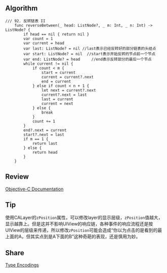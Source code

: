 ## Algorithm

```
/// 92. 反转链表 II
    func reverseBetween(_ head: ListNode?, _ m: Int, _ n: Int) -> ListNode? {
        if head == nil { return nil }
        var count = 1
        var current = head
        var last: ListNode? = nil //last表示已经反转好的部分链表的头结点
        var start: ListNode? = nil  //start表示开始反转的节点前一个节点
        var end: ListNode? = head     //end表示反转部分的最后一个节点
        while current != nil {
            if count < m {
                start = current
                current = current?.next
                end = current
            } else if count < n + 1 {
                let next = current?.next
                current?.next = last
                last = current
                current = next
            } else {
                break
            }
            count += 1
        }
        end?.next = current
        start?.next = last
        if m == 1 {
            return last
        } else {
            return head
        }
    }
```

## Review
[Objective-C Documentation](https://nshipster.com/objective-c-documentation/)

## Tip    
使用CALayer的`zPosition`属性，可以修改layer的显示层级，`zPosition`值越大，显示越靠上。但是这并不影响UIView的响应链，各种事件的响应流程还是按UIView的层级来传递，所以修改`zPosition`可能会造成“你以为点击的是看到的最上面的A，但其实点到是A下面的B”这种奇葩的表现，还是慎用为妙。

## Share
[Type Encodings](https://nshipster.com/type-encodings/)
